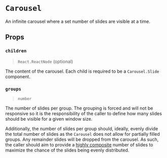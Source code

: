 # `Carousel`

An infinite carousel where a set number of slides are visible at a time. 

## Props

### `children`
> `React.ReactNode` (optional)

The content of the carousel. Each child is required to be a `Carousel.Slide`
component.

### `groups`
> `number`

The number of slides per group. The grouping is forced and will not be
responsive so it is the responsibility of the caller to define how many slides
should be visible for a given window size.

Additionally, the number of slides per group should, ideally, evenly divide the
total number of slides as the `Carousel` does not allow for partially filled
groups. Any remainder slides will be dropped from the carousel. As such, the
caller should aim to provide a [highly
composite](https://en.wikipedia.org/wiki/Highly_composite_number) number of
slides to maximize the chance of the slides being evenly distributed.

